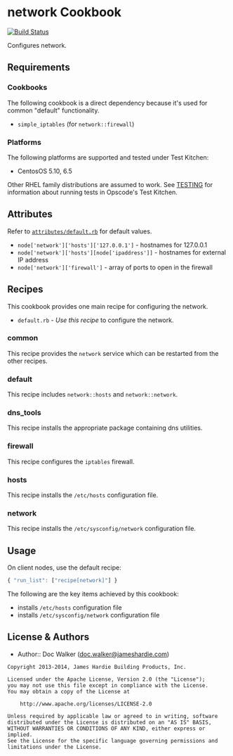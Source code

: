 network Cookbook
================
[![Build Status](https://travis-ci.org/jhx/cookbook-network.png?branch=master)](https://travis-ci.org/jhx/cookbook-network)

Configures network.


Requirements
------------
### Cookbooks
The following cookbook is a direct dependency because it's used for common "default" functionality.

- `simple_iptables` (for `network::firewall`)

### Platforms
The following platforms are supported and tested under Test Kitchen:

- CentosOS 5.10, 6.5

Other RHEL family distributions are assumed to work. See [TESTING](TESTING.md) for information about running tests in Opscode's Test Kitchen.


Attributes
----------
Refer to [`attributes/default.rb`](attributes/default.rb) for default values.

- `node['network']['hosts']['127.0.0.1']` - hostnames for 127.0.0.1
- `node['network']['hosts'][node['ipaddress']]` - hostnames for external IP address
- `node['network']['firewall']` - array of ports to open in the firewall


Recipes
-------
This cookbook provides one main recipe for configuring the network.

- `default.rb` - *Use this recipe* to configure the network.

### common
This recipe provides the `network` service which can be restarted from the other recipes.

### default
This recipe includes `network::hosts` and `network::network`.

### dns_tools
This recipe installs the appropriate package containing dns utilities.

### firewall
This recipe configures the `iptables` firewall.

### hosts
This recipe installs the `/etc/hosts` configuration file.

### network
This recipe installs the `/etc/sysconfig/network` configuration file.


Usage
-----
On client nodes, use the default recipe:

````javascript
{ "run_list": ["recipe[network]"] }
````

The following are the key items achieved by this cookbook:

- installs `/etc/hosts` configuration file
- installs `/etc/sysconfig/network` configuration file


License & Authors
-----------------
- Author:: Doc Walker (<doc.walker@jameshardie.com>)

````text
Copyright 2013-2014, James Hardie Building Products, Inc.

Licensed under the Apache License, Version 2.0 (the "License");
you may not use this file except in compliance with the License.
You may obtain a copy of the License at

    http://www.apache.org/licenses/LICENSE-2.0

Unless required by applicable law or agreed to in writing, software
distributed under the License is distributed on an "AS IS" BASIS,
WITHOUT WARRANTIES OR CONDITIONS OF ANY KIND, either express or implied.
See the License for the specific language governing permissions and
limitations under the License.
````
